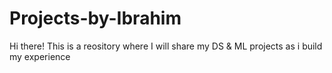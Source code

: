 # Projects-by-Ibrahim
Hi there! This is a reository where I will share my DS &amp; ML projects as i build my experience
